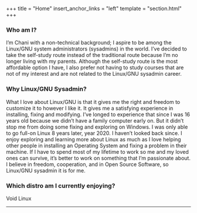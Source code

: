 +++
title = "Home"
insert_anchor_links = "left"
template = "section.html"
+++

### Who am I?

I’m Chani with a non-technical background; I aspire to be among the Linux/GNU system administrators (sysadmins) in the world. I’ve decided to take the self-study route instead of the traditional route because I’m no longer living with my parents. Although the self-study route is the most affordable option I have, I also prefer not having to study courses that are not of my interest and are not related to the Linux/GNU sysadmin career.

### Why Linux/GNU Sysadmin?

What I love about Linux/GNU is that it gives me the right and freedom to customize it to however I like it. It gives me a satisfying experience in installing, fixing and modifying. I’ve longed to experience that since I was 16 years old because we didn’t have a family computer early on. But it didn’t stop me from doing some fixing and exploring on Windows. I was only able to go full-on Linux 8 years later, year 2020. I haven’t looked back since. I enjoy exploring and learning more about Linux as much as I love helping other people in installing an Operating System and fixing a problem in their machine. If I have to spend most of my lifetime to work so me and my loved ones can survive, it’s better to work on something that I’m passionate about. I believe in freedom, cooperation, and in Open Source Software, so Linux/GNU sysadmin it is for me.

### Which distro am I currently enjoying?

Void Linux

---
